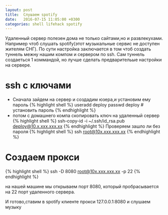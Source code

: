 ```yaml
---
layout: post
title:  Слушаем spotify
date:   2016-07-15 11:05:00 +0300
categories: shell lifehack spotify
---
```

Удаленный сервер полезен дома не только сайтами,но и развлекухами.
Например чтоб слушать spotify(этот музыкальные сервис не доступен жителям СНГ).
По сути настройка заключается в том чтоб создать туннель межну нашим компом и сервером по ssh.
Сам туннель создаеться 1 коммандой, но лучше сделать  предварительые настройки на сервере.

# ssh с ключами
* Сначала зайдем на сервер и создадим юзера,и установим ему пароль
{% highlight shell %}
useradd deploy
passwd deploy # установить пароль
{% endhighlight %}
* потом с домашнего компа скопировать ключ на удаленный сервер
{% highlight shell %}
ssh-copy-id -i ~/.ssh/id_rsa.pub deploy@10.x.xxx.xxx.xx
{% endhighlight %}
Проверяем зашло ли без пароля
{% highlight shell %}
ssh  root@10x.xxx.xxx.xx
{% endhighlight %}
# Создаем прокси
{% highlight shell %}
ssh -D 8080 root@10x.xxx.xxx.xx -p 22
{% endhighlight %}

на нашей машине мы открываем порт 8080, который пробрасывается на 22 порт удаленного сервера.

И готово,ставим в spotify клиенте прокси 127.0.0.1:8080 и слушаем музыку


